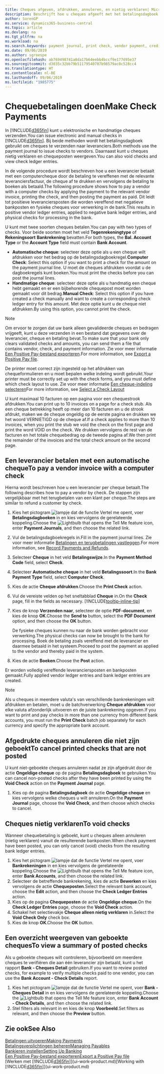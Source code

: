```yaml
---
title: Cheques afgeven, afdrukken, annuleren, en nietig verklaren| Microsoft Docs
description: Beschrijft hoe u cheques afgeeft met het betalingsdagboek, cheques afdrukt, en chequeposten nietig verklaart of weergeeft in Business Central.
author: SorenGP
ms.service: dynamics365-business-central
ms.topic: article
ms.devlang: na
ms.tgt_pltfrm: na
ms.workload: na
ms.search.keywords: payment journal, print check, vendor payment, creditor, debt, balance due, AP
ms.date: 09/06/2019
ms.author: sgroespe
ms.openlocfilehash: ab769498741a8da17b64eebb4bccf9e177d95e37
ms.sourcegitcommit: d3035c32bb79b51179540787b98579ac0c528cc4
ms.translationtype: HT
ms.contentlocale: nl-BE
ms.lasthandoff: 09/06/2019
ms.locfileid: "1985775"
---
```

# <a name="make-check-payments"></a><span data-ttu-id="bc44c-103">Chequebetalingen doen</span><span class="sxs-lookup"><span data-stu-id="bc44c-103">Make Check Payments</span></span>
<span data-ttu-id="bc44c-104">In [!INCLUDE[d365fin](includes/d365fin_md.md)] kunt u elektronische en handmatige cheques verzenden.</span><span class="sxs-lookup"><span data-stu-id="bc44c-104">You can issue electronic and manual checks in [!INCLUDE[d365fin](includes/d365fin_md.md)].</span></span> <span data-ttu-id="bc44c-105">Bij beide methoden wordt het betalingsdagboek gebruikt om cheques te verzenden naar leveranciers.</span><span class="sxs-lookup"><span data-stu-id="bc44c-105">Both methods use the payment journal to issue checks to vendors.</span></span> <span data-ttu-id="bc44c-106">Daarnaast kunt u cheques nietig verklaren en chequeposten weergeven.</span><span class="sxs-lookup"><span data-stu-id="bc44c-106">You can also void checks and view check ledger entries.</span></span>

<span data-ttu-id="bc44c-107">In de volgende procedure wordt beschreven hoe u een leverancier betaalt met een computercheque door de betaling te vereffenen met de relevante leveranciersfactuur, de cheque af te drukken en vervolgens de betaling te boeken als betaald.</span><span class="sxs-lookup"><span data-stu-id="bc44c-107">The following procedure shows how to pay a vendor with a computer checks by applying the payment to the relevant vendor invoice, printing the check, and then posting the payment as paid.</span></span> <span data-ttu-id="bc44c-108">Dit leidt tot positieve leveranciersposten die worden vereffend met negatieve bankposten en fysieke cheques voor verwerking in de bank.</span><span class="sxs-lookup"><span data-stu-id="bc44c-108">This results in positive vendor ledger entries, applied to negative bank ledger entries, and physical checks for processing in the bank.</span></span>

<span data-ttu-id="bc44c-109">U kunt met twee soorten cheques betalen.</span><span class="sxs-lookup"><span data-stu-id="bc44c-109">You can pay with two types of checks.</span></span> <span data-ttu-id="bc44c-110">Voor beide soorten moet het veld **Tegenrekeningtype** of **Rekeningsoort** **Bankrekening** bevatten.</span><span class="sxs-lookup"><span data-stu-id="bc44c-110">For both types, the **Bal. Account Type** or the **Account Type** field must contain **Bank Account**.</span></span>

- <span data-ttu-id="bc44c-111">**Automatische cheque**: selecteer deze optie als u een cheque wilt afdrukken voor het bedrag op de betalingsdagboekregel.</span><span class="sxs-lookup"><span data-stu-id="bc44c-111">**Computer Check**: Select this option if you want to print a check for the amount on the payment journal line.</span></span> <span data-ttu-id="bc44c-112">U moet de cheques afdrukken voordat u de dagboekregels kunt boeken.</span><span class="sxs-lookup"><span data-stu-id="bc44c-112">You must print the checks before you can post the journal lines.</span></span>
- <span data-ttu-id="bc44c-113">**Handmatige cheque**: selecteer deze optie als u handmatig een cheque hebt gemaakt en er een bijbehorende chequepost moet worden gemaakt voor dit bedrag.</span><span class="sxs-lookup"><span data-stu-id="bc44c-113">**Manual Check**: Select this option if you have created a check manually and want to create a corresponding check ledger entry for this amount.</span></span> <span data-ttu-id="bc44c-114">Met deze optie kunt u de cheque niet afdrukken.</span><span class="sxs-lookup"><span data-stu-id="bc44c-114">By using this option, you cannot print the check.</span></span>

> [!NOTE]  
> <span data-ttu-id="bc44c-115">Om ervoor te zorgen dat uw bank alleen gevalideerde cheques en bedragen vrijgeeft, kunt u deze verzenden in een bestand dat gegevens over de leverancier, cheque en betaling bevat.</span><span class="sxs-lookup"><span data-stu-id="bc44c-115">To make sure that your bank only clears validated checks and amounts, you can send them a file that contains vendor, check, and payment information.</span></span> <span data-ttu-id="bc44c-116">Zie voor meer informatie [Een Positive Pay-bestand exporteren](finance-how-positive-pay.md).</span><span class="sxs-lookup"><span data-stu-id="bc44c-116">For more information, see [Export a Positive Pay file](finance-how-positive-pay.md).</span></span>

<span data-ttu-id="bc44c-117">De printer moet correct zijn ingesteld op het afdrukken van chequeformulieren en u moet bepalen welke indeling wordt gebruikt.</span><span class="sxs-lookup"><span data-stu-id="bc44c-117">Your printer must be correctly set up with the check forms, and you must define which check layout to use.</span></span> <span data-ttu-id="bc44c-118">Zie voor meer informatie [Een cheque-indeling selecteren](finance-how-define-check-layouts.md)</span><span class="sxs-lookup"><span data-stu-id="bc44c-118">For more information, see [Select a Check Layout](finance-how-define-check-layouts.md)</span></span>

<span data-ttu-id="bc44c-119">U kunt maximaal 10 facturen op een pagina voor een chequestrook afdrukken.</span><span class="sxs-lookup"><span data-stu-id="bc44c-119">You can print up to 10 invoices on a page for a check stub.</span></span> <span data-ttu-id="bc44c-120">Als een cheque betrekking heeft op meer dan 10 facturen en u de strook afdrukt, maken we de cheque ongeldig op de eerste pagina en drukken we het woord VERNIETIGD op de cheque af.</span><span class="sxs-lookup"><span data-stu-id="bc44c-120">If a check applies to more than 10 invoices, when you print the stub we void the check on the first page and print the word VOID on the check.</span></span> <span data-ttu-id="bc44c-121">We drukken vervolgens de rest van de facturen en het totale chequebedrag op de tweede pagina af.</span><span class="sxs-lookup"><span data-stu-id="bc44c-121">We then print the remainder of the invoices and the total check amount on the second page.</span></span>

## <a name="to-pay-a-vendor-invoice-with-a-computer-check"></a><span data-ttu-id="bc44c-122">Een leverancier betalen met een automatische cheque</span><span class="sxs-lookup"><span data-stu-id="bc44c-122">To pay a vendor invoice with a computer check</span></span>
<span data-ttu-id="bc44c-123">Hierna wordt beschreven hoe u een leverancier per cheque betaalt.</span><span class="sxs-lookup"><span data-stu-id="bc44c-123">The following describes how to pay a vendor by check.</span></span> <span data-ttu-id="bc44c-124">De stappen zijn vergelijkbaar met het terugbetalen van een klant per cheque.</span><span class="sxs-lookup"><span data-stu-id="bc44c-124">The steps are similar to refund a customer by check.</span></span>

1. <span data-ttu-id="bc44c-125">Kies het pictogram ![lampje dat de functie Vertel me opent](media/ui-search/search_small.png "Vertel me wat u wilt doen"), voer **Betalingsdagboeken** in en kies vervolgens de gerelateerde koppeling.</span><span class="sxs-lookup"><span data-stu-id="bc44c-125">Choose the ![Lightbulb that opens the Tell Me feature](media/ui-search/search_small.png "Tell me what you want to do") icon, enter **Payment Journals**, and then choose the related link.</span></span>
2. <span data-ttu-id="bc44c-126">Vul de betalingsdagboekregels in.</span><span class="sxs-lookup"><span data-stu-id="bc44c-126">Fill in the payment journal lines.</span></span> <span data-ttu-id="bc44c-127">Zie voor meer informatie [Betalingen en terugbetalingen vastleggen](payables-how-post-payments-refunds.md).</span><span class="sxs-lookup"><span data-stu-id="bc44c-127">For more information, see [Record Payments and Refunds](payables-how-post-payments-refunds.md).</span></span>
3. <span data-ttu-id="bc44c-128">Selecteer **Cheque** in het veld **Betalingswijze**.</span><span class="sxs-lookup"><span data-stu-id="bc44c-128">In the **Payment Method Code** field, select **Check**.</span></span>
4. <span data-ttu-id="bc44c-129">Selecteer **Automatische cheque** in het veld **Betalingssoort**.</span><span class="sxs-lookup"><span data-stu-id="bc44c-129">In the **Bank Payment Type** field, select **Computer Check**.</span></span>
5. <span data-ttu-id="bc44c-130">Kies de actie **Cheque afdrukken**.</span><span class="sxs-lookup"><span data-stu-id="bc44c-130">Choose the **Print Check** action.</span></span>
6. <span data-ttu-id="bc44c-131">Vul de vereiste velden op het sneltabblad **Cheque** in.</span><span class="sxs-lookup"><span data-stu-id="bc44c-131">On the **Check** page, fill in the fields as necessary.</span></span> [!INCLUDE[tooltip-inline-tip](includes/tooltip-inline-tip_md.md)]
7. <span data-ttu-id="bc44c-132">Kies de knop **Verzenden naar**, selecteer de optie **PDF-document**, en kies de knop **OK**.</span><span class="sxs-lookup"><span data-stu-id="bc44c-132">Choose the **Send to** button, select the **PDF Document** option, and then choose the **OK** button.</span></span>

    <span data-ttu-id="bc44c-133">De fysieke cheques kunnen nu naar de bank worden gebracht voor verwerking.</span><span class="sxs-lookup"><span data-stu-id="bc44c-133">The physical checks can now be brought to the bank for processing.</span></span> <span data-ttu-id="bc44c-134">Boek de betaling zoals vereffend met de leverancier en daarmee betaald in het systeem.</span><span class="sxs-lookup"><span data-stu-id="bc44c-134">Proceed to post the payment as applied to the vendor and thereby paid in the system.</span></span>
8. <span data-ttu-id="bc44c-135">Kies de actie **Boeken**.</span><span class="sxs-lookup"><span data-stu-id="bc44c-135">Choose the **Post** action.</span></span>

<span data-ttu-id="bc44c-136">Er worden volledig vereffende leveranciersposten en bankposten gemaakt.</span><span class="sxs-lookup"><span data-stu-id="bc44c-136">Fully applied vendor ledger entries and bank ledger entries are created.</span></span>

> [!NOTE]  
> <span data-ttu-id="bc44c-137">Als u cheques in meerdere valuta's van verschillende bankrekeningen wilt afdrukken en betalen, moet u de batchverwerking **Cheque afdrukken** voor elke valuta afzonderlijk uitvoeren en de juiste bankrekening opgeven.</span><span class="sxs-lookup"><span data-stu-id="bc44c-137">If you want to print and pay checks in more than one currency from different bank accounts, you must run the **Print Check** batch job separately for each currency and specify the appropriate bank account.</span></span>

## <a name="to-cancel-printed-checks-that-are-not-posted"></a><span data-ttu-id="bc44c-138">Afgedrukte cheques annuleren die niet zijn geboekt</span><span class="sxs-lookup"><span data-stu-id="bc44c-138">To cancel printed checks that are not posted</span></span>
<span data-ttu-id="bc44c-139">U kunt niet-geboekte cheques annuleren nadat ze zijn afgedrukt door de actie **Ongeldige cheque** op de pagina **Betalingsdagboek** te gebruiken.</span><span class="sxs-lookup"><span data-stu-id="bc44c-139">You can cancel non-posted checks after they have been printed by using the **Void Check** action on the **Payment Journal** page.</span></span>

1. <span data-ttu-id="bc44c-140">Kies op de pagina **Betalingsdagboek** de actie **Ongeldige cheque** en kies vervolgens welke cheques u wilt annuleren.</span><span class="sxs-lookup"><span data-stu-id="bc44c-140">On the **Payment Journal** page, choose the **Void Check**, and then choose which checks to cancel.</span></span>

## <a name="to-void-checks"></a><span data-ttu-id="bc44c-141">Cheques nietig verklaren</span><span class="sxs-lookup"><span data-stu-id="bc44c-141">To void checks</span></span>
<span data-ttu-id="bc44c-142">Wanneer chequebetaling is geboekt, kunt u cheques alleen annuleren (nietig verklaren) vanuit de resulterende bankposten.</span><span class="sxs-lookup"><span data-stu-id="bc44c-142">When check payment have been posted, you can only cancel (void) checks from the resulting bank ledger entries.</span></span>

1. <span data-ttu-id="bc44c-143">Kies het pictogram ![lampje dat de functie Vertel me opent](media/ui-search/search_small.png "Vertel me wat u wilt doen"), voer **Bankrekeningen** in en kies vervolgens de gerelateerde koppeling.</span><span class="sxs-lookup"><span data-stu-id="bc44c-143">Choose the ![Lightbulb that opens the Tell Me feature](media/ui-search/search_small.png "Tell me what you want to do") icon, enter **Bank Accounts**, and then choose the related link.</span></span>
2. <span data-ttu-id="bc44c-144">Selecteer de betreffende bankrekening, kies de actie **Bewerken** en kies vervolgens de actie **Chequeposten**.</span><span class="sxs-lookup"><span data-stu-id="bc44c-144">Select the relevant bank account, choose the **Edit** action, and then choose the **Check Ledger Entries** action.</span></span>
3. <span data-ttu-id="bc44c-145">Kies op de pagina **Chequeposten** de actie **Ongeldige cheque**.</span><span class="sxs-lookup"><span data-stu-id="bc44c-145">On the **Check Ledger Entries** page, choose the **Void Check** action.</span></span>
4. <span data-ttu-id="bc44c-146">Schakel het selectievakje **Cheque alleen nietig verklaren** in.</span><span class="sxs-lookup"><span data-stu-id="bc44c-146">Select the **Void Check Only** check box.</span></span>
5. <span data-ttu-id="bc44c-147">Kies de knop **OK**.</span><span class="sxs-lookup"><span data-stu-id="bc44c-147">Choose the **OK** button.</span></span>

## <a name="to-view-a-summary-of-posted-checks"></a><span data-ttu-id="bc44c-148">Een overzicht weergeven van geboekte cheques</span><span class="sxs-lookup"><span data-stu-id="bc44c-148">To view a summary of posted checks</span></span>
<span data-ttu-id="bc44c-149">Als u geboekte cheques wilt controleren, bijvoorbeeld om meerdere cheques te verifiëren die aan één leverancier zijn betaald, kunt u het rapport **Bank - Cheques Detail** gebruiken.</span><span class="sxs-lookup"><span data-stu-id="bc44c-149">If you want to review posted checks, for example to verify multiple checks paid to one vendor, you can use the **Bank Account - Check Details** report.</span></span>
1. <span data-ttu-id="bc44c-150">Kies het pictogram ![lampje dat de functie Vertel me opent](media/ui-search/search_small.png "Vertel me wat u wilt doen"), voer **Bank - Cheques Detail** in en kies vervolgens de gerelateerde koppeling.</span><span class="sxs-lookup"><span data-stu-id="bc44c-150">Choose the ![Lightbulb that opens the Tell Me feature](media/ui-search/search_small.png "Tell me what you want to do") icon, enter **Bank Account - Check Details**, and then choose the related link.</span></span>
2. <span data-ttu-id="bc44c-151">Stel filters als relevant in en kies de knop **Voorbeeld**.</span><span class="sxs-lookup"><span data-stu-id="bc44c-151">Set filters as relevant, and then choose the **Preview** button.</span></span>

## <a name="see-also"></a><span data-ttu-id="bc44c-152">Zie ook</span><span class="sxs-lookup"><span data-stu-id="bc44c-152">See Also</span></span>
[<span data-ttu-id="bc44c-153">Betalingen uitvoeren</span><span class="sxs-lookup"><span data-stu-id="bc44c-153">Making Payments</span></span>](payables-make-payments.md)  
[<span data-ttu-id="bc44c-154">Betalingsverplichtingen beheren</span><span class="sxs-lookup"><span data-stu-id="bc44c-154">Managing Payables</span></span>](payables-manage-payables.md)  
[<span data-ttu-id="bc44c-155">Bankieren instellen</span><span class="sxs-lookup"><span data-stu-id="bc44c-155">Setting Up Banking</span></span>](bank-setup-banking.md)  
[<span data-ttu-id="bc44c-156">Een Positive Pay-bestand exporteren</span><span class="sxs-lookup"><span data-stu-id="bc44c-156">Export a Positive Pay file</span></span>](finance-how-positive-pay.md)  
<span data-ttu-id="bc44c-157">[Werken met [!INCLUDE[d365fin](includes/d365fin_md.md)]](ui-work-product.md)</span><span class="sxs-lookup"><span data-stu-id="bc44c-157">[Working with [!INCLUDE[d365fin](includes/d365fin_md.md)]](ui-work-product.md)</span></span>  
